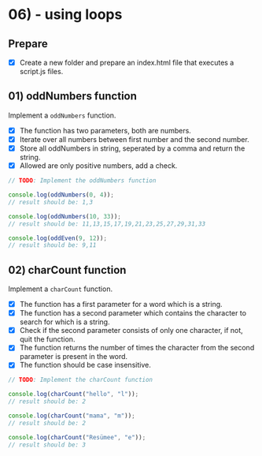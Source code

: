# 06) - using loops

## Prepare

- [x] Create a new folder and prepare an index.html file that executes a script.js files.

## 01) oddNumbers function

Implement a `oddNumbers` function.

- [x] The function has two parameters, both are numbers.
- [x] Iterate over all numbers between first number and the second number.
- [x] Store all oddNumbers in string, seperated by a comma and return the string.
- [x] Allowed are only positive numbers, add a check.

```js
// TODO: Implement the oddNumbers function

console.log(oddNumbers(0, 4));
// result should be: 1,3

console.log(oddNumbers(10, 33));
// result should be: 11,13,15,17,19,21,23,25,27,29,31,33

console.log(oddEven(9, 12));
// result should be: 9,11
```

## 02) charCount function

Implement a `charCount` function.

- [x] The function has a first parameter for a word which is a string.
- [x] The function has a second parameter which contains the character to search for which is a string.
- [x] Check if the second parameter consists of only one character, if not, quit the function.
- [x] The function returns the number of times the character from the second parameter is present in the word.
- [x] The function should be case insensitive.

```js
// TODO: Implement the charCount function

console.log(charCount("hello", "l"));
// result should be: 2

console.log(charCount("mama", "m"));
// result should be: 2

console.log(charCount("Resümee", "e"));
// result should be: 3
```
